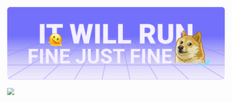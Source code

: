 <a href="https://twitter.com/vamchale/status/1350967236404641794" title="A valid meme">
  <img src="https://github.com/denis-avakov/denis-avakov/raw/main/assets/banner.svg" alt="Animated banner: it will run fine just fine">
</a>

<br />
<br />

<a href="https://visitorbadge.io/status?path=denis-avakov">
  <img src="https://api.visitorbadge.io/api/visitors?path=denis-avakov&labelColor=%23697689&countColor=%23d9e3f0&style=flat" />
</a>
